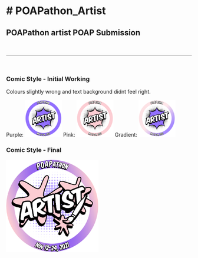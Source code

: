 <H1># POAPathon_Artist</H1>
<H2>POAPathon artist POAP Submission</H2>
<BR><HR><BR>
<H3>Comic Style - Initial Working</H3>
  Colours slightly wrong and text background didnt feel right.
  
  Purple:
<img height="100" src="https://github.com/Boots86/POAPathon_Artist/blob/main/POAP_Artist_Purple.png">
  Pink:
<img height="100" src="https://github.com/Boots86/POAPathon_Artist/blob/main/POAP_Artist_Pink.png">
  Gradient:
<img height="100" src="https://github.com/Boots86/POAPathon_Artist/blob/main/POAP_Artist_Gradient.png">

  
  <H3>Comic Style - Final</H3>
  <img height="250" src="https://github.com/Boots86/POAPathon_Artist/blob/main/POAP_Artist.png">
